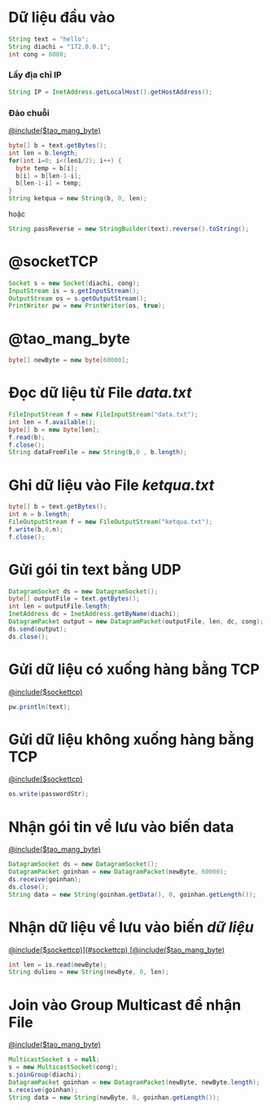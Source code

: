 # Dữ liệu đầu vào
```java
String text = "hello";
String diachi = "172.0.0.1";
int cong = 8080;
```
### Lấy địa chỉ IP
```java
String IP = InetAddress.getLocalHost().getHostAddress();
```
### Đảo chuỗi
[@include($tao_mang_byte)](#tao_mang_byte)
```java
byte[] b = text.getBytes();
int len = b.length;
for(int i=0; i<(len1/2); i++) {
  byte temp = b[i];
  b[i] = b[len-1-i];
  b[len-1-i] = temp;
}
String ketqua = new String(b, 0, len);
```
hoặc
```java
String passReverse = new StringBuilder(text).reverse().toString();
```
# @socketTCP
```java
Socket s = new Socket(diachi, cong);
InputStream is = s.getInputStream();
OutputStream os = s.getOutputStream();
PrintWriter pw = new PrintWriter(os, true);
```
# @tao_mang_byte
```java
byte[] newByte = new byte[60000];
```

# Đọc dữ liệu từ File *data.txt*
```java
FileInputStream f = new FileInputStream("data.txt");
int len = f.available();
byte[] b = new byte[len];
f.read(b);
f.close();
String dataFromFile = new String(b,0 , b.length);
```

# Ghi dữ liệu vào File *ketqua.txt*
```java
byte[] b = text.getBytes();
int n = b.length;
FileOutputStream f = new FileOutputStream("ketqua.txt");
f.write(b,0,n);
f.close();
```

# Gửi gói tin text bằng UDP
```java
DatagramSocket ds = new DatagramSocket();
byte[] outputFile = text.getBytes();
int len = outputFile.length;
InetAddress dc = InetAddress.getByName(diachi);
DatagramPacket output = new DatagramPacket(outputFile, len, dc, cong);
ds.send(output);
ds.close();
```

# Gửi dữ liệu có xuống hàng bằng TCP
[@include($sockettcp)](#sockettcp)
```java
pw.println(text);
```

# Gửi dữ liệu không xuống hàng bằng TCP
[@include($sockettcp)](#sockettcp)
```java
os.write(passwordStr);
```

# Nhận gói tin về lưu vào biến data
[@include($tao_mang_byte)](#tao_mang_byte)
```java
DatagramSocket ds = new DatagramSocket();
DatagramPacket goinhan = new DatagramPacket(newByte, 60000);
ds.receive(goinhan);
ds.close();
String data = new String(goinhan.getData(), 0, goinhan.getLength());
```

# Nhận dữ liệu về lưu vào biến *dữ liệu*
[@include($sockettcp)](#sockettcp)
[@include($tao_mang_byte)](#tao_mang_byte)
```java
int len = is.read(newByte);
String dulieu = new String(newByte, 0, len);
```
# Join vào Group Multicast để nhận File
[@include($tao_mang_byte)](#tao_mang_byte)
```java
MulticastSocket s = null;
s = new MulticastSocket(cong);
s.joinGroup(diachi);
DatagramPacket goinhan = new DatagramPacket(newByte, newByte.length);
s.receive(goinhan);
String data = new String(newByte, 0, goinhan.getLength());
